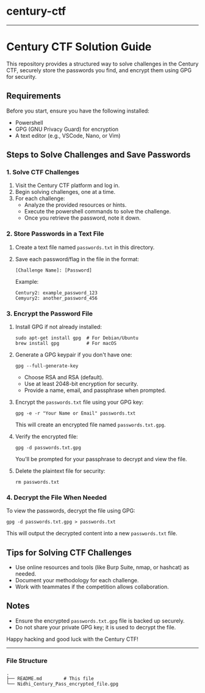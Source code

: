 # century-ctf


---

# Century CTF Solution Guide

This repository provides a structured way to solve challenges in the Century CTF, securely store the passwords you find, and encrypt them using GPG for security.

## Requirements
Before you start, ensure you have the following installed:
- Powershell
- GPG (GNU Privacy Guard) for encryption
- A text editor (e.g., VSCode, Nano, or Vim)

## Steps to Solve Challenges and Save Passwords

### 1. Solve CTF Challenges
1. Visit the Century CTF platform and log in.
2. Begin solving challenges, one at a time.
3. For each challenge:
   - Analyze the provided resources or hints.
   - Execute the powershell commands to solve the challenge.
   - Once you retrieve the password, note it down.

### 2. Store Passwords in a Text File
1. Create a text file named `passwords.txt` in this directory.
2. Save each password/flag in the file in the format:

   ```
   [Challenge Name]: [Password]
   ```

   Example:
   ```
   Century2: example_password_123
   Cemyury2: another_password_456
   ```

### 3. Encrypt the Password File
1. Install GPG if not already installed:
   ```
   sudo apt-get install gpg  # For Debian/Ubuntu
   brew install gpg          # For macOS
   ```
2. Generate a GPG keypair if you don't have one:
   ```
   gpg --full-generate-key
   ```
   - Choose RSA and RSA (default).
   - Use at least 2048-bit encryption for security.
   - Provide a name, email, and passphrase when prompted.

3. Encrypt the `passwords.txt` file using your GPG key:
   ```
   gpg -e -r "Your Name or Email" passwords.txt
   ```
   This will create an encrypted file named `passwords.txt.gpg`.

4. Verify the encrypted file:
   ```
   gpg -d passwords.txt.gpg
   ```
   You'll be prompted for your passphrase to decrypt and view the file.

5. Delete the plaintext file for security:
   ```
   rm passwords.txt
   ```

### 4. Decrypt the File When Needed
To view the passwords, decrypt the file using GPG:
   ```
   gpg -d passwords.txt.gpg > passwords.txt
   ```
   This will output the decrypted content into a new `passwords.txt` file.

## Tips for Solving CTF Challenges
- Use online resources and tools (like Burp Suite, nmap, or hashcat) as needed.
- Document your methodology for each challenge.
- Work with teammates if the competition allows collaboration.

## Notes
- Ensure the encrypted `passwords.txt.gpg` file is backed up securely.
- Do not share your private GPG key; it is used to decrypt the file.

Happy hacking and good luck with the Century CTF!

--- 

### File Structure
```
.
├── README.md        # This file
└── Nidhi_Century_Pass_encrypted_file.gpg
